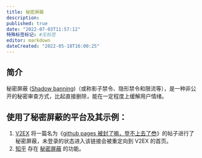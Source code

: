 ```yaml
---
title: 秘密屏蔽
description:
published: true
date: "2022-07-03T11:57:12"
特殊标签标记: #无标签
editor: markdown
dateCreated: "2022-05-18T16:00:25"
---
```


## 简介

秘密屏蔽 ([Shadow banning](https://en.wikipedia.org/wiki/Shadow_banning))（或称影子禁令、隐形禁令和限流等），是一种非公开的秘密审查方式，比起直接删除，能在一定程度上缓解用户情绪。

## 使用了秘密屏蔽的平台及其示例：

1.  [V2EX][] 将一篇名为《[github pages 被封了嘛，登不上去了😳](/website/次级域名/github.io.md#被封锁)》的帖子进行了秘密屏蔽，未登录的状态进入该链接会被重定向到 V2EX 的首页。
2.  [知乎][] 存在 [秘密屏蔽](/website/知乎.md#秘密屏蔽) 的功能。 

[V2EX]: /website/V2EX.md
[知乎]: /website/知乎.md
